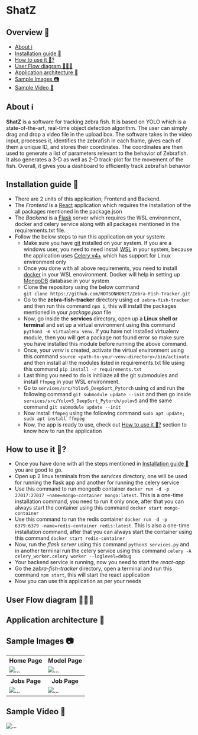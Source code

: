 # ShatZ

## Overview 📃

<!-- TOC -->
- [About ℹ](#about)
- [Installation guide 🦮](#installatin-guide)
- [How to use it 🤔?](#how-to-use-it)
- [User Flow diagram 👨🏼‍💻](#user-flow-diagram)
- [Application architecture 🚜](#application-architecture)
- [Sample Images 📷](#sample-images)
- [Sample Video 🎥](#sample-video)

<!-- /TOC -->

<h2 id="about">About ℹ</h2>

<p> <strong>ShatZ</strong> is a software for tracking zebra fish. It is based on YOLO which is a state-of-the-art, real-time object detection algorithm. The user can simply drag and drop a video file in the upload box. The software takes in the video input, processes it, identifies the zebrafish in each frame, gives each of them a unique ID, and stores their coordinates. The coordinates are then used to generate a list of parameters relevant to the behavior of Zebrafish. It also generates a 3-D as well as 2-D track-plot for the movement of the fish. Overall, it gives you a dashboard to efficiently track zebrafish behavior</p>
            

<h2 id="installatin-guide">Installation guide 🦮</h2>

- There are 2 units of this application; Frontend and Backend. 
- The *Frontend* is a [React](https://reactjs.org) application which requires the installation of the all packages mentioned in the package.json
- The *Backend* is a [Flask](https://flask.palletsprojects.com/en/2.2.x/quickstart/) server which requires the WSL environment, docker and celery service along with all packages mentioned in the requirements.txt file.
- Follow the below steps to run this application on your system:
  - Make sure you have [git](https://git-scm.com/downloads) installed on your system. If you are a windows user, you need to need install [WSL](https://learn.microsoft.com/en-us/windows/wsl/install) in your system, because the application uses [Celery v4+](https://docs.celeryq.dev/en/stable/getting-started/introduction.html) which has support for Linux environment only
  - Once you done with all above requirements, you need to install [docker](https://www.docker.com) in your WSL enovironment. Docker will help in setting up [MongoDB](https://www.mongodb.com/try/download/community) database in your system 
  - Clone the repository using the below command </br> `git clone https://github.com/HOTSONHONET/Zebra-Fish-Tracker.git`
  - Go to the **zebra-fish-tracker** directory using `cd zebra-fish-tracker` and then run this command `npm i`, this will install the packages mentioned in your *package.json* file
  - Now, go inside the **services** directory, open up a **Linux shell or terminal** and set up a virtual environment using this command `python3 -m virtualenv venv`. If you have not installed virtualenv module, then you will get a package not found error so make sure you have installed this module before running the above command.
  - Once, your *venv* is created, activate the virtual environment using this command `source <path-to-your-venv-directory>/bin/activate` and then install all the modules listed in requirements.txt file using this command `pip install -r requirements.txt`
  - Last thing you need to do is initiliaze all the git submodules and install `ffmpeg` in your WSL environment.
  - Go to `services/src/Yolov5_DeepSort_Pytorch` using `cd` and run the following command `git submodule update --init` and then go inside `services/src/Yolov5_DeepSort_Pytorch/yolov5` and the same command `git submodule update --init`
  - Now install `ffmpeg` using the following command `sudo apt update; sudo apt install ffmpeg`
  - Now, the app is ready to use, check out [How to use it 🤔?](#how-to-use-it) section to know how to run the application



<h2 id="how-to-use-it">How to use it 🤔?</h2>

- Once you have done with all the steps mentioned in [Installation guide 🦮](#installatin-guide) you are good to go.
- Open up 2 linux terminals from the *services* directory, one will be used for running the flask app and another for running the celery service
- Use this command to run mongodb container `docker run -d -p 27017:27017 –name=mongo-container mongo:latest`. This is a one-time installation command, you need to run it only once, after that you can always start the container using this command `docker start mongo-container`
- Use this command to run the redis container `docker run -d -p 6379:6379 -name=redis-container redis:latest`. This is also a one-time installation command, after that you can always start the container using this command `docker start redis-container`
- Now, run the *flask server* using this command `python3 services.py` and in another terminal run the celery service using this command `celery -A celery_worker.celery worker --loglevel=debug`
- Your backend service is running, now you need to start the *react-app*
- Go the *zebra-fish-tracker* directory, open a terminal and run this command `npm start`, this will start the react application
- Now you can use this application as per your needs

<h2 id="user-flow-diagram">User Flow diagram 👨🏼‍💻</h2>
<h2 id="application-architecture">Application architecture 🚜</h2>
<h2 id="sample-images">Sample Images 📷</h2>

<table>
  <tr>
    <th>Home Page</th>
    <th>Model Page</th>
  </tr>
  <tr>
    <td><img src="https://user-images.githubusercontent.com/56304060/191432733-4090bad4-456e-4bfc-b968-b9b70b126143.png" alt="..." /></td>
    <td><img src="https://user-images.githubusercontent.com/56304060/191432708-2a15a249-72e5-4380-906c-9cb7c274b086.png" alt="..." /></td>
  </tr>
  <tr>
    <th>Jobs Page</th>
    <th>Job Page</th>
  </tr>
  <tr>
    <td><img src="https://user-images.githubusercontent.com/56304060/191432699-97499b0a-4e2c-4547-8ff6-65d59fec5759.png" alt="..." /></td>
    <td><img src="https://user-images.githubusercontent.com/56304060/191432691-166f75a4-c8b2-470a-ac60-a2755a5ab8f7.png" alt="..." /></td>
  </tr>
</table>

<h2 id="sample-video">Sample Video 🎥</h2>
<img src="https://user-images.githubusercontent.com/56304060/191437054-b48f363f-1e0d-453a-8364-df984673a080.gif" alt="..." />

